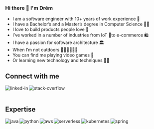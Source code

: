 ### Hi there 👋 I'm Drēm

- I am a software engineer with 10+ years of work experience 💪 
- I have a Bachelor’s and a Master’s degree in Computer Science 👨‍🎓
- I love to build products people love 💞
- I’ve worked in a number of industries from IoT 🤖to e-commerce 🛍
- I have a passion for software architecture 🏛 
- When I’m not outdoors 🏄‍♂️🧗‍♂️🚵‍♂️ 
- You can find me playing video games 👾 
- Or learning new technology and techniques 👨‍💻

## Connect with me
[<img align="left" alt="linked-in" src="https://img.shields.io/badge/linkedin-%230077B5.svg?&style=for-the-badge&logo=linkedin&logoColor=white" />](https://www.linkedin.com/in/drem-darios/)
[<img align="left" alt="stack-overflow" src="https://img.shields.io/badge/stack%20overflow-FE7A16?logo=stack-overflow&logoColor=white&style=for-the-badge" />](https://stackoverflow.com/users/4930987/drēm-darios)
<br>
<br>
## Expertise
<img align="left" alt="java" src="https://img.shields.io/badge/java%20-%23007396.svg?&style=for-the-badge&logo=java&logoColor=%2361DAFB" />
<img align="left" alt="python" src="https://img.shields.io/badge/python%20-%233776AB.svg?&style=for-the-badge&logo=python&logoColor=white" />
<img align="left" alt="aws" src="https://img.shields.io/badge/Amazon%20AWS-%23232F3E?logo=amazon-aws&logoColor=white&style=for-the-badge" />
<img align="left" alt="serverless" src="https://img.shields.io/badge/serverless-%23FD5750.svg?&style=for-the-badge&logo=serverless&logoColor=white" />
<img align="left" alt="kubernetes" src="https://img.shields.io/badge/kubernetes-%23326CE5?logo=kubernetes&logoColor=white&style=for-the-badge" />
<img align="left" alt="spring" src="https://img.shields.io/badge/spring%20-%236DB33F.svg?&style=for-the-badge&logo=spring&logoColor=white" />
<!--
**drem-darios/drem-darios** is a ✨ _special_ ✨ repository because its `README.md` (this file) appears on your GitHub profile.

Here are some ideas to get you started:

- 🔭 I’m currently working on ...
- 🌱 I’m currently learning ...
- 👯 I’m looking to collaborate on ...
- 🤔 I’m looking for help with ...
- 💬 Ask me about ...
- 📫 How to reach me: ...
- 😄 Pronouns: ...
- ⚡ Fun fact: ...
-->
